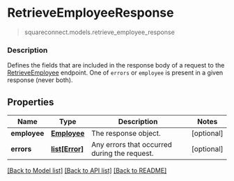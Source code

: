 # RetrieveEmployeeResponse
> squareconnect.models.retrieve_employee_response

### Description

Defines the fields that are included in the response body of a request to the [RetrieveEmployee](#endpoint-retrieveemployee) endpoint.  One of `errors` or `employee` is present in a given response (never both).

## Properties
Name | Type | Description | Notes
------------ | ------------- | ------------- | -------------
**employee** | [**Employee**](Employee.md) | The response object. | [optional] 
**errors** | [**list[Error]**](Error.md) | Any errors that occurred during the request. | [optional] 

[[Back to Model list]](../README.md#documentation-for-models) [[Back to API list]](../README.md#documentation-for-api-endpoints) [[Back to README]](../README.md)


